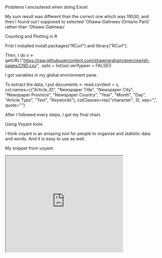 Problems I encoutered when doing Excel:

My sum result was different than the correct one which was 19530, and then I found out I supposed to selected ‘Ottawa-Gatineau (Ontario Part)’
rather than 'Ottawa-Gatineau'

Counting and Plotting in R

Frist I installed install.packages("RCurl") and library("RCurl").

Then, I do x <- getURL("https://raw.githubusercontent.com/shawngraham/exercise/gh-pages/CND.csv", .opts = list(ssl.verifypeer = FALSE))

I got variables in my global environment pane. 

To extract the data, I put documents <- read.csv(text = x, col.names=c("Article_ID", "Newspaper Title", "Newspaper City", "Newspaper Province", "Newspaper Country", "Year", "Month", "Day", "Article Type", "Text", "Keywords"), colClasses=rep("character", 3), sep=",", quote="")

After I followed every steps, I got my final chart.

Using Voyant tools

I think voyant is an amazing tool for people to organize and statistic data and words. And it is easy to use as well.

My snippet from voyant:
<iframe style='width: 385px; height: 317px;' src='https://voyant-tools.org/tool/Cirrus/?corpus=7b82209560f281a106d0f2623a0f1a38'></iframe>



 

